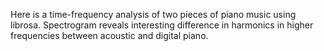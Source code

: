 Here is a time-frequency analysis of two pieces of piano music using librosa. Spectrogram reveals interesting difference in harmonics in higher frequencies between acoustic and digital piano.
